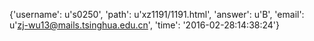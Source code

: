 {'username': u's0250', 'path': u'xz1191/1191.html', 'answer': u'B', 'email': u'zj-wu13@mails.tsinghua.edu.cn', 'time': '2016-02-28:14:38:24'}